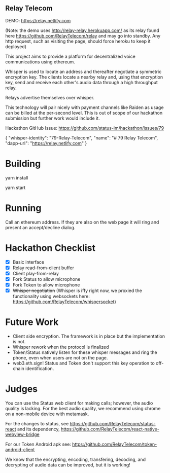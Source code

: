 ## Relay Telecom

DEMO: https://relay.netlify.com

(Note: the demo uses http://relay-relay.herokuapp.com/ as its relay found here https://github.com/RelayTelecom/relay and may go into standby. Any http request, such as visiting the page, should force heroku to keep it deployed)

This project aims to provide a platform for decentralized voice communications using ethereum.

Whisper is used to locate an address and thereafter negotiate a symmetric encryption key. The clients locate a nearby relay and, using that encryption key, send and receive each other's audio data through a high throughput relay.

Relays advertise themselves over whisper.

This technology will pair nicely with payment channels like Raiden as usage can be billed at the per-second level. This is out of scope of our hackathon submission but further work would include it.

Hackathon GitHub Issue: https://github.com/status-im/hackathon/issues/79

{
	"whisper-identity": "79-Relay-Telecom",
	"name":             "# 79 Relay Telecom",
	"dapp-url":         "https://relay.netlify.com"
}

# Building

yarn install

yarn start

# Running

Call an ethereum address. If they are also on the web page it will ring and present an accept/decline dialog.

# Hackathon Checklist

- [x] Basic interface
- [x] Relay read-from-client buffer
- [x] Client play-from-relay
- [x] Fork Status to allow microphone
- [x] Fork Token to allow microphone
- [x] ~~Whisper negotiation~~ (Whisper is iffy right now, we proxied the functionality using websockets here: https://github.com/RelayTelecom/whispersocket)

# Future Work

- Client side encryption. The framework is in place but the implementation is not.
- Whisper rework when the protocol is finalized
- Token/Status natively listen for these whisper messages and ring the phone, even when users are not on the page.
- web3.eth.sign! Status and Token don't support this key operation to off-chain identification.

# Judges

You can use the Status web client for making calls; however, the audio quality is lacking. For the best audio quality, we recommend using chrome on a non-mobile device with metamask.

For the changes to status, see https://github.com/RelayTelecom/status-react and its dependency, https://github.com/RelayTelecom/react-native-webview-bridge

For our Token Android apk see: https://github.com/RelayTelecom/token-android-client

We know that the encrypting, encoding, transfering, decoding, and decrypting of audio data can be improved, but it is working!
